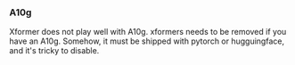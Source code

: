 ### A10g

Xformer does not play well with A10g. xformers needs to be removed if you have an A10g. Somehow, it must be shipped with pytorch or hugguingface, and it's tricky to disable.

